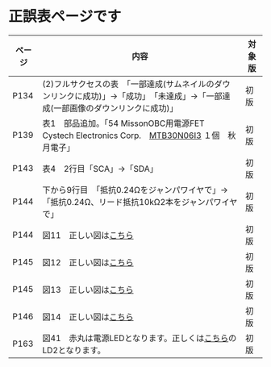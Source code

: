 # 正誤表ページです

| ページ  | 内容  | 対象版  |
| ---- | --- | --- |
| P134 | (2)フルサクセスの表　「一部達成(サムネイルのダウンリンクに成功)」→「成功」　「未達成」→「一部達成(一部画像のダウンリンクに成功)」 | 初版  |
| P139 | 表1　部品追加。「54 MissonOBC用電源FET Cystech Electronics Corp.　[MTB30N06I3](https://akizukidenshi.com/catalog/g/gI-15850/) １個　秋月電子」 | 初版  |
| P143 | 表4　2行目「SCA」→「SDA」 | 初版  |
| P144 | 下から9行目　「抵抗0.24Ωをジャンパワイヤで」→「抵抗0.24Ω、リード抵抗10kΩ2本をジャンパワイヤで」   | 初版  |
| P144 | 図11　正しい図は[こちら](image/P144_図11.jpg)    | 初版  |
| P145 | 図12　正しい図は[こちら](image/P145_図12.jpg)    | 初版  |
| P145 | 図13　正しい図は[こちら](image/P145_図13.jpg)    | 初版  |
| P146 | 図14　正しい図は[こちら](image/P146_図14.jpg)    | 初版  |
| P163 | 図41　赤丸は電源LEDとなります。正しくは[こちら](image/P163_%E5%9B%B341.png)のLD2となります。    | 初版  |
